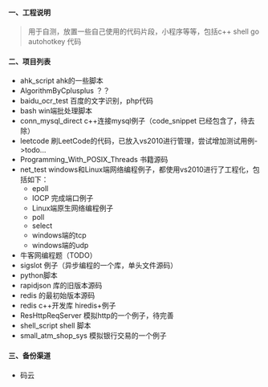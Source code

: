 #### 一、工程说明
>用于自测，放置一些自己使用的代码片段，小程序等等，包括c++ shell go autohotkey 代码

#### 二、项目列表
- ahk_script ahk的一些脚本
- AlgorithmByCplusplus ？？
- baidu_ocr_test 百度的文字识别，php代码
- bash win端批处理脚本
- conn_mysql_direct c++连接mysql例子（code_snippet 已经包含了，待去除）
- leetcode 刷LeetCode的代码，已放入vs2010进行管理，尝试增加测试用例->todo...
- Programming_With_POSIX_Threads 书籍源码
- net_test windows和Linux端网络编程例子，都使用vs2010进行了工程化，包括如下：
  - epoll
  - IOCP 完成端口例子
  - Linux端原生网络编程例子
  - poll
  - select
  - windows端的tcp
  - windows端的udp
- 牛客网编程题（TODO）
- sigslot 例子（异步编程的一个库，单头文件源码）
- python脚本
- rapidjson 库的旧版本源码
- redis 的最初始版本源码
- redis c++开发库 hiredis+例子
- ResHttpReqServer 模拟http的一个例子，待完善
- shell_script shell 脚本
- small_atm_shop_sys 模拟银行交易的一个例子  

#### 三、备份渠道
- 码云
